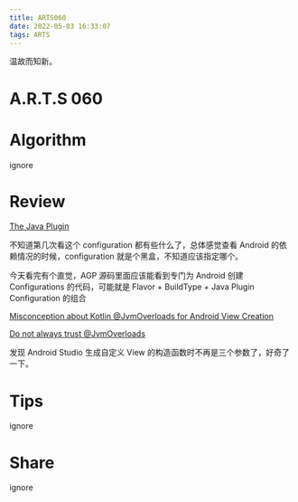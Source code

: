 ```yaml
---
title: ARTS060
date: 2022-05-03 16:33:07
tags: ARTS
---
```


温故而知新。

<!--more-->

# A.R.T.S 060

# Algorithm

ignore

# Review

[The Java Plugin](https://docs.gradle.org/6.7.1/userguide/java_plugin.html#sec:java_plugin_and_dependency_management)

不知道第几次看这个 configuration 都有些什么了，总体感觉查看 Android 的依赖情况的时候，configuration 就是个黑盒，不知道应该指定哪个。

今天看完有个直觉，AGP 源码里面应该能看到专门为 Android 创建 Configurations 的代码，可能就是 Flavor + BuildType + Java Plugin Configuration 的组合

[Misconception about Kotlin @JvmOverloads for Android View Creation](https://proandroiddev.com/misconception-about-kotlin-jvmoverloads-for-android-view-creation-cb88f432e1fe)

[Do not always trust @JvmOverloads](https://medium.com/@mmlodawski/https-medium-com-mmlodawski-do-not-always-trust-jvmoverloads-5251f1ad2cfe)

发现 Android Studio 生成自定义 View 的构造函数时不再是三个参数了，好奇了一下。

# Tips

ignore

# Share

ignore

